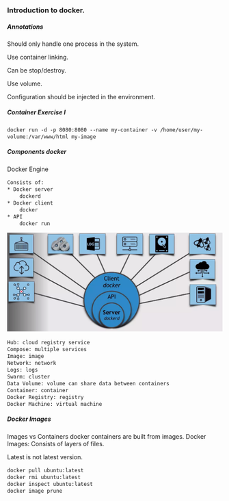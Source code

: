 ### Introduction to docker.
##### Annotations
Should only handle one process in the system.

Use container linking.

Can be stop/destroy.

Use volume.

Configuration should be injected in the environment.

##### Container Exercise I

    docker run -d -p 8080:8080 --name my-container -v /home/user/my-volume:/var/www/html my-image


##### Components docker

 Docker Engine

    Consists of:
    * Docker server
        dockerd
    * Docker client
        docker
    * API
        docker run

![docker.png](./images/engine_docker.png)

    Hub: cloud registry service
    Compose: multiple services
    Image: image
    Network: network
    Logs: logs
    Swarm: cluster
    Data Volume: volume can share data between containers
    Container: container
    Docker Registry: registry
    Docker Machine: virtual machine

##### Docker Images

  Images vs Containers
    docker containers are built from images.
  Docker Images:
    Consists of layers of files.
    
  Latest is not latest version.

    docker pull ubuntu:latest
    docker rmi ubuntu:latest
    docker inspect ubuntu:latest
    docker image prune

